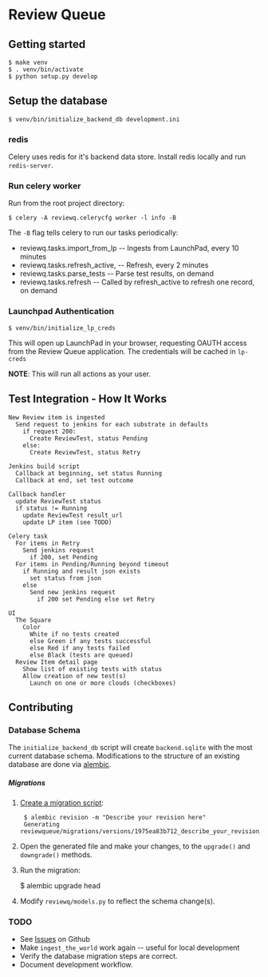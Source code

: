 # Review Queue


## Getting started

    $ make venv
    $ . venv/bin/activate
    $ python setup.py develop


## Setup the database

    $ venv/bin/initialize_backend_db development.ini

### redis

Celery uses redis for it's backend data store. Install redis locally and run ```redis-server```.

### Run celery worker

Run from the root project directory:

    $ celery -A reviewq.celerycfg worker -l info -B

The ```-B``` flag tells celery to run our tasks periodically:
- reviewq.tasks.import_from_lp -- Ingests from LaunchPad, every 10 minutes
- reviewq.tasks.refresh_active, -- Refresh, every 2 minutes
- reviewq.tasks.parse_tests -- Parse test results, on demand
- reviewq.tasks.refresh -- Called by refresh_active to refresh one record, on demand


### Launchpad Authentication

    $ venv/bin/initialize_lp_creds

This will open up LaunchPad in your browser, requesting OAUTH access from the Review Queue application. The credentials will be cached in ```lp-creds```

**NOTE**: This will run all actions as your user.


## Test Integration - How It Works

```
New Review item is ingested
  Send request to jenkins for each substrate in defaults
    if request 200:
      Create ReviewTest, status Pending
    else:
      Create ReviewTest, status Retry

Jenkins build script
  Callback at beginning, set status Running
  Callback at end, set test outcome

Callback handler
  update ReviewTest status
  if status != Running
    update ReviewTest result_url
    update LP item (see TODO)

Celery task
  For items in Retry
    Send jenkins request
      if 200, set Pending
  For items in Pending/Running beyond timeout
    if Running and result json exists
      set status from json
    else
      Send new jenkins request
        if 200 set Pending else set Retry

UI
  The Square
    Color
      White if no tests created
      else Green if any tests successful
      else Red if any tests failed
      else Black (tests are queued)
  Review Item detail page
    Show list of existing tests with status
    Allow creation of new test(s)
      Launch on one or more clouds (checkboxes)
```


## Contributing

### Database Schema

The ```initialize_backend_db``` script will create ```backend.sqlite``` with the most current database schema. Modifications to the structure of an existing database are done via [alembic](https://alembic.readthedocs.org/en/latest/).

##### Migrations

1. [Create a migration script](https://alembic.readthedocs.org/en/latest/tutorial.html#create-a-migration-script):

        $ alembic revision -m "Describe your revision here"
        Generating reviewqueue/migrations/versions/1975ea83b712_describe_your_revision_here.py...done

2. Open the generated file and make your changes, to the ```upgrade()``` and ```downgrade()``` methods.

3. Run the migration:

    $ alembic upgrade head

4. Modify ```reviewq/models.py``` to reflect the schema change(s).


### TODO
- See [Issues](https://github.com/juju-solutions/review-queue/issues) on Github
- Make ```ingest_the_world``` work again -- useful for local development
- Verify the database migration steps are correct.
- Document development workflow.
